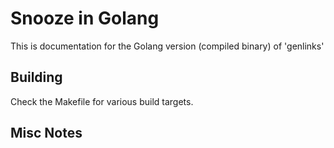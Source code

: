 # Snooze in Golang

This is documentation for the Golang version (compiled binary) of 'genlinks'

## Building

Check the Makefile for various build targets.

## Misc Notes
